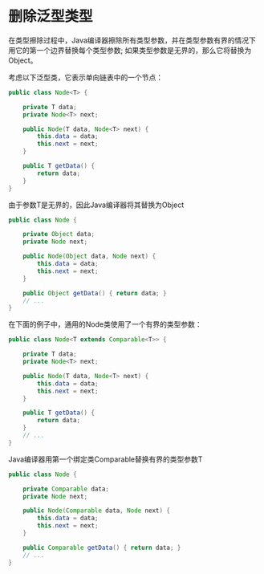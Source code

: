 # 删除泛型类型

在类型擦除过程中，Java编译器擦除所有类型参数，并在类型参数有界的情况下用它的第一个边界替换每个类型参数; 如果类型参数是无界的，那么它将替换为Object。

考虑以下泛型类，它表示单向链表中的一个节点：

```java
public class Node<T> {

    private T data;
    private Node<T> next;

    public Node(T data, Node<T> next) {
        this.data = data;
        this.next = next;
    }

    public T getData() {
        return data;
    }
}
```

由于参数T是无界的，因此Java编译器将其替换为Object

```java
public class Node {

    private Object data;
    private Node next;

    public Node(Object data, Node next) {
        this.data = data;
        this.next = next;
    }

    public Object getData() { return data; }
    // ...
}
```

在下面的例子中，通用的Node类使用了一个有界的类型参数：

```java
public class Node<T extends Comparable<T>> {

    private T data;
    private Node<T> next;

    public Node(T data, Node<T> next) {
        this.data = data;
        this.next = next;
    }

    public T getData() {
        return data;
    }
    // ...
}
```
Java编译器用第一个绑定类Comparable替换有界的类型参数T
```java
public class Node {

    private Comparable data;
    private Node next;

    public Node(Comparable data, Node next) {
        this.data = data;
        this.next = next;
    }

    public Comparable getData() { return data; }
    // ...
}
```